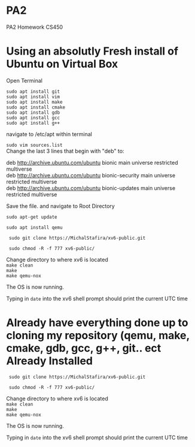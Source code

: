 # PA2
PA2 Homework CS450


<h1>Using an absolutly Fresh install of Ubuntu  on Virtual Box  </h1>

Open Terminal  

<code>sudo apt install git</code>  
<code>sudo apt install vim</code>  
<code>sudo apt install make</code>  
<code>sudo apt install cmake</code>  
<code>sudo apt install gdb </code>  
<code>sudo apt install gcc</code>  
<code>sudo apt install g++</code>  

navigate to /etc/apt within terminal

<code>sudo vim sources.list</code>  
Change the last 3 lines that begin with "deb" to:

deb http://archive.ubuntu.com/ubuntu bionic main universe restricted multiverse  
deb http://archive.ubuntu.com/ubuntu bionic-security main universe restricted multiverse  
deb http://archive.ubuntu.com/ubuntu bionic-updates main universe restricted multiverse  

Save the file. and navigate to Root Directory

<code>sudo apt-get update</code>

<code>sudo apt install qemu</code>

<code> sudo git clone https://MichalStafira/xv6-public.git </code>  

<code> sudo chmod -R -f 777 xv6-public/ </code>  


Change directory to where xv6 is located  
<code>make clean</code>  
<code>make </code>  
<code>make qemu-nox</code>  

The OS is now running.

Typing in <code>date</code> into the xv6 shell prompt should print the current UTC time



<h1>Already have everything done up to cloning my repository (qemu, make, cmake, gdb, gcc, g++, git.. ect Already Installed</h1>

<code> sudo git clone https://MichalStafira/xv6-public.git </code>  

<code> sudo chmod -R -f 777 xv6-public/ </code>  


Change directory to where xv6 is located  
<code>make clean</code>  
<code>make </code>  
<code>make qemu-nox</code>  

The OS is now running.

Typing in <code>date</code> into the xv6 shell prompt should print the current UTC time

